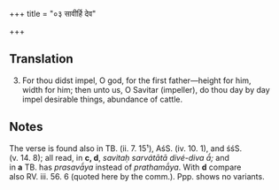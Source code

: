 +++
title = "०३ सावीर्हि देव"

+++
## Translation
3. For thou didst impel, O god, for the first father—height for him,  
width for him; then unto us, O Savitar (impeller), do thou day by day  
impel desirable things, abundance of cattle.

## Notes
The verse is found also in TB. (ii. 7. 15¹), AśS. (iv. 10. 1), and śśS.  
(v. 14. 8); all read, in **c, d**, *savitaḥ sarvátātā divé-diva ā́;* and  
in **a** TB. has *prasavā́ya* instead of *prathamā́ya*. With **d** compare  
also RV. iii. 56. 6 (quoted here by the comm.). Ppp. shows no variants.
